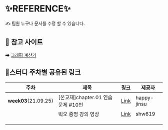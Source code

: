 # ✨REFERENCE✨

✍ 팀원 누구나 문서를 수정 할 수 있습니다.



## 📝 참고 사이트

➡ [그래핑 계산기](https://www.desmos.com/calculator?lang=ko)

## 📝스터디 주차별 공유된 링크

| 주차                 | 제목                              | 링크                                                         | 제공자      |
| -------------------- | --------------------------------- | ------------------------------------------------------------ | ----------- |
| **week03**(21.09.25) | [본교재]chapter.01 연습문제 #10번 | [Link](https://hashcode.co.kr/questions/11652/%EC%9E%90%EB%A3%8C%EA%B5%AC%EC%A1%B0-%EC%8B%9C%EA%B0%84%EB%B3%B5%EC%9E%A1%EB%8F%84-%EC%A7%88%EB%AC%B8%EB%93%9C%EB%A6%BD%EB%8B%88%EB%8B%A4) | happy-jinsu |
|                      | 빅오 증명 강의 영상               | [Link](https://www.youtube.com/watch?v=Chcl71vEkRg&feature=youtu.be) | shw619      |
|                      |                                   |                                                              |             |
|                      |                                   |                                                              |             |
|                      |                                   |                                                              |             |

